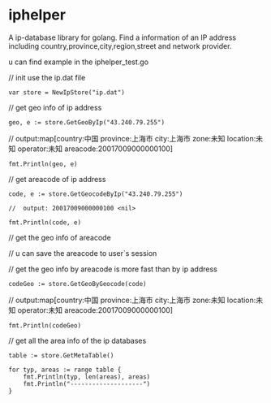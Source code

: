 # iphelper
A ip-database library  for golang. Find a information of an IP address including country,province,city,region,street and network provider.

u can find example in the iphelper_test.go 


// init use the ip.dat file

	var store = NewIpStore("ip.dat")


// get geo info of ip address

	geo, e := store.GetGeoByIp("43.240.79.255")

//  output:map[country:中国 province:上海市 city:上海市 zone:未知 location:未知 operator:未知 areacode:20017009000000100] <nil>

	
	fmt.Println(geo, e)


//  get areacode of ip address

	code, e := store.GetGeocodeByIp("43.240.79.255")

	// 	output: 20017009000000100 <nil>

	fmt.Println(code, e)

// get the geo info of areacode

// u can save the areacode to user`s session

// get the geo info by areacode is more fast than by ip address

	codeGeo := store.GetGeoByGeocode(code)

//  output:map[country:中国 province:上海市 city:上海市 zone:未知 location:未知 operator:未知 areacode:20017009000000100] <nil>

	fmt.Println(codeGeo)


// get all the area info of the ip databases
	
	table := store.GetMetaTable()
	
	for typ, areas := range table {
		fmt.Println(typ, len(areas), areas)
		fmt.Println("--------------------")
	}
